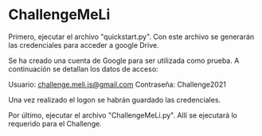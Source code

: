 # ChallengeMeLi

Primero, ejecutar el archivo "quickstart.py". Con este archivo se generarán las credenciales para acceder a google Drive.

Se ha creado una cuenta de Google para ser utilizada como prueba. A continuación se detallan los datos de acceso:

Usuario: challenge.meli.js@gmail.com
Contraseña: Challenge2021


Una vez realizado el logon se habrán guardado las credenciales.

Por último, ejecutar el archivo "ChallengeMeLi.py". Allí se ejecutará lo requerido para el Challenge.
